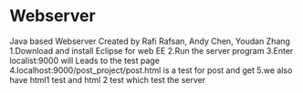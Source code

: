 # Webserver
Java based Webserver Created by Rafi Rafsan, Andy Chen, Youdan Zhang
1.Download and install Eclipse for web EE
2.Run the server program 
3.Enter localist:9000 will Leads to the test page
4.localhost:9000/post_project/post.html is a test for post and get 
5.we also have html1 test and html 2 test which test the server
